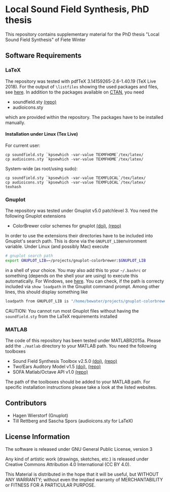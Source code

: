 # Local Sound Field Synthesis, PhD thesis

This repository contains supplementary material for the PhD thesis "Local Sound Field Synthesis" of Fiete Winter

## Software Requirements

### LaTeX

The repository was tested with pdfTeX 3.14159265-2.6-1.40.19 (TeX Live 2018). For the output of ``\listfiles`` showing the used packages and files, see [here](listfiles.log). In addition to the packages available on [CTAN](https://ctan.org), you need
* soundfield.sty [(repo)](https://github.com/fietew/soundfield)
* audioicons.sty

which are provided within the repository. The packages have to be installed manually.

#### Installation under Linux (Tex Live)

For current user:
``` 
cp soundfield.sty `kpsewhich -var-value TEXMFHOME`/tex/latex/ 
cp audioicons.sty `kpsewhich -var-value TEXMFHOME`/tex/latex/ 
```
System-wide (as root/using sudo):
```
cp soundfield.sty `kpsewhich -var-value TEXMFLOCAL`/tex/latex/
cp audioicons.sty `kpsewhich -var-value TEXMFLOCAL`/tex/latex/
texhash
```

### Gnuplot

The repository was tested under Gnuplot v5.0 patchlevel 3. You need the following Gnuplot extensions

* ColorBrewer color schemes for gnuplot [(doi)](https://doi.org/10.5281/zenodo.10282), [(repo)](https://github.com/aschn/gnuplot-colorbrewer)

In order to use the extensions their directories have to be included into Gnuplot's search path. This is done via the ``GNUPLOT_LIB``environment variable. Under Linux (and possibly Mac) execute

```Bash
# gnuplot search path
export GNUPLOT_LIB=~/projects/gnuplot-colorbrewer:$GNUPLOT_LIB
```

in a shell of your choice. You may also add this to your ``~/.bashrc`` or something (depends on the shell your are using) to execute this automatically. For Windows, see [here](https://www.computerhope.com/issues/ch000549.html). You can check, if the path is correcty included via ``show loadpath`` in the Gnuplot command prompt. Among other lines, this should display something like

```Bash
loadpath from GNUPLOT_LIB is "/home/bewater/projects/gnuplot-colorbrewer"
```
CAUTION: You cannot run most Gnuplot files without having the `soundfield.sty` from the LaTeX requirements installed

### MATLAB

The code of this repository has been tested under MATLABR2015a. Please add
the ``./matlab`` directory to your MATLAB path. You need the following toolboxes

* Sound Field Synthesis Toolbox v2.5.0 [(doi)](https://doi.org/10.5281/zenodo.2597212), [(repo)](https://github.com/sfstoolbox/sfs-matlab)
* Two!Ears Auditory Model v1.5 [(doi)](https://doi.org/10.5281/zenodo.1458420), [(repo)](https://github.com/TWOEARS/TwoEars)
* SOFA Matlab/Octave API v1.0 [(repo)](https://github.com/sofacoustics/API_MO)

The path of the toolboxes should be added to your MATLAB path. For specific installation instructions please take a look at the
listed websites.

## Contributors

* Hagen Wierstorf (Gnuplot)
* Till Rettberg and Sascha Spors (audioicons.sty for LaTeX)

## License Information

The software is released under GNU General Public License, version 3 

Any kind of artistic work (drawings, sketches, etc.) is released under Creative Commons Attribution 4.0 International (CC BY 4.0). 

This Material is distributed in the hope that it will be useful, but WITHOUT ANY WARRANTY; without even the implied warranty of MERCHANTABILITY or FITNESS FOR A PARTICULAR PURPOSE.
